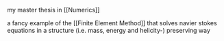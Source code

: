 
my master thesis in [[Numerics]]

a fancy example of the [[Finite Element Method]]
that solves navier stokes equations in a structure (i.e. mass, energy and helicity-) preserving way


